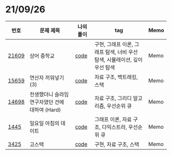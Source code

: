 # 21/09/26 

|번호|문제 제목|나의 풀이|tag|Memo
|---|---|---|---|---|
[21609](https://www.acmicpc.net/problem/21609)|상어 중학교|[code](01_21609.py)|구현, 그래프 이론, 그래프 탐색, 너비 우선 탐색, 시뮬레이션, 깊이 우선 탐색|Memo
[15659](https://www.acmicpc.net/problem/15659)|연산자 끼워넣기 (3)|[code](02_15659.py)|자료 구조, 백트래킹, 스택|Memo
[14698](https://www.acmicpc.net/problem/14698)|전생했더니 슬라임 연구자였던 건에 대하여 (Hard)|[code](03_14698.py)|자료 구조, 그리디 알고리즘, 우선순위 큐|Memo
[1445](https://www.acmicpc.net/problem/1445)|일요일 아침의 데이트|[code](04_1445.py)|그래프 이론, 자료 구조, 다익스트라, 우선순위 큐|Memo
[3425](https://www.acmicpc.net/problem/3425)|고스택|[code](05_3425.py)|구현, 자료 구조, 스택|Memo